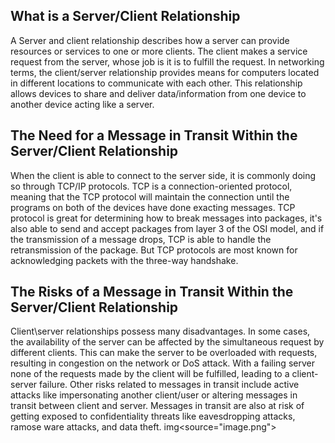 ## What is a Server/Client Relationship
A Server and client relationship describes how a server can provide resources or services to one or more clients. The client makes a service request from the server, whose job is it is to fulfill the request. In networking terms, the client/server relationship provides means for computers located in different locations to communicate with each other. This relationship allows devices to share and deliver data/information from one device to another device acting like a server.

## The Need for a Message in Transit Within the Server/Client Relationship
When the client is able to connect to the server side, it is commonly doing so through TCP/IP protocols. TCP is a connection-oriented protocol, meaning that the TCP protocol will maintain the connection until the programs on both of the devices have done exacting messages. TCP protocol is great for determining how to break messages into packages, it's also able to send and accept packages from layer 3 of the OSI model, and if the transmission of a message drops, TCP is able to handle the retransmission of the package. But TCP protocols are most known for acknowledging packets with the three-way handshake.

## The Risks of a Message in Transit Within the Server/Client Relationship
Client\server relationships possess many disadvantages. In some cases, the availability of the server can be affected by the simultaneous request by different clients. This can make the server to be overloaded with requests, resulting in congestion on the network or DoS attack. With a failing server none of the requests made by the client will be fulfilled, leading to a client-server failure.
Other risks related to messages in transit include active attacks like impersonating another client/user or altering messages in transit between client and server. Messages in transit are also at risk of getting exposed to confidentiality threats like eavesdropping attacks, ramose ware attacks, and data theft.
img<source="image.png">
